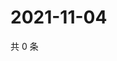# 2021-11-04

共 0 条

<!-- BEGIN WEIBO -->
<!-- 最后更新时间 Thu Nov 04 2021 06:13:00 GMT+0800 (China Standard Time) -->

<!-- END WEIBO -->
